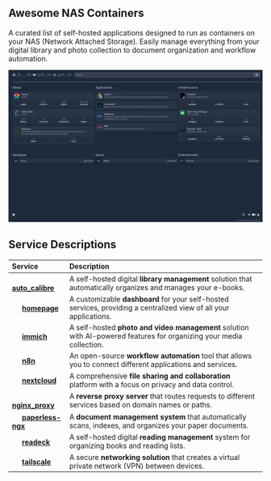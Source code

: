 ## Awesome NAS Containers
A curated list of self-hosted applications designed to run as containers on your NAS (Network Attached Storage). Easily manage everything from your digital library and photo collection to document organization and workflow automation.

<div align="center">
    <img src="./assets/homepage.png" width="800" >
</div>


## Service Descriptions

| Service | Description |
| :--- | :--- |
| <img src="https://cdn.jsdelivr.net/gh/walkxcode/dashboard-icons/png/calibre.png" width="16" height="16"> [**auto\_calibre**](./auto_calibre) | A self-hosted digital **library management** solution that automatically organizes and manages your e-books. |
| <img src="https://cdn.jsdelivr.net/gh/walkxcode/dashboard-icons/png/homepage.png" width="16" height="16"> [**homepage**](./homepage) | A customizable **dashboard** for your self-hosted services, providing a centralized view of all your applications. |
| <img src="https://cdn.jsdelivr.net/gh/walkxcode/dashboard-icons/png/immich.png" width="16" height="16"> [**immich**](./immich) | A self-hosted **photo and video management** solution with AI-powered features for organizing your media collection. |
| <img src="https://cdn.jsdelivr.net/gh/walkxcode/dashboard-icons/png/n8n.png" width="16" height="16"> [**n8n**](./n8n) | An open-source **workflow automation** tool that allows you to connect different applications and services. |
| <img src="https://cdn.jsdelivr.net/gh/walkxcode/dashboard-icons/png/nextcloud.png" width="16" height="16"> [**nextcloud**](./nextcloud) | A comprehensive **file sharing and collaboration** platform with a focus on privacy and data control. |
| <img src="https://cdn.jsdelivr.net/gh/walkxcode/dashboard-icons/png/nginx.png" width="16" height="16"> [**nginx\_proxy**](./nginx_proxy) | A **reverse proxy server** that routes requests to different services based on domain names or paths. |
| <img src="https://cdn.jsdelivr.net/gh/walkxcode/dashboard-icons/png/paperless-ngx.png" width="16" height="16"> [**paperless-ngx**](./paperless-ngx) | A **document management system** that automatically scans, indexes, and organizes your paper documents. |
| <img src="https://cdn.jsdelivr.net/gh/walkxcode/dashboard-icons/png/readeck.png" width="16" height="16"> [**readeck**](./readeck) | A self-hosted digital **reading management** system for organizing books and reading lists. |
| <img src="https://cdn.jsdelivr.net/gh/walkxcode/dashboard-icons/png/tailscale.png" width="16" height="16"> [**tailscale**](./tailscale) | A secure **networking solution** that creates a virtual private network (VPN) between devices. |
